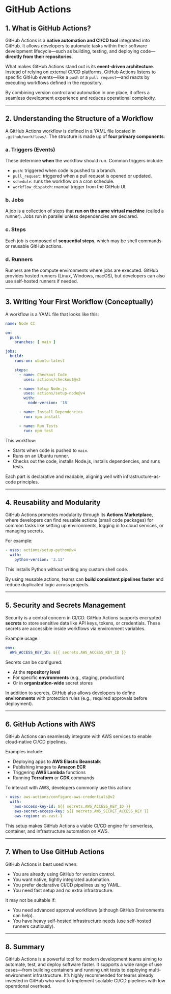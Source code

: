 # **GitHub Actions**

## **1. What is GitHub Actions?**

GitHub Actions is a **native automation and CI/CD tool** integrated into GitHub. It allows developers to automate tasks within their software development lifecycle—such as building, testing, and deploying code—**directly from their repositories**.

What makes GitHub Actions stand out is its **event-driven architecture**. Instead of relying on external CI/CD platforms, GitHub Actions listens to specific GitHub events—like a `push` or a `pull request`—and reacts by executing workflows defined in the repository.

By combining version control and automation in one place, it offers a seamless development experience and reduces operational complexity.

---

## **2. Understanding the Structure of a Workflow**

A GitHub Actions workflow is defined in a YAML file located in `.github/workflows/`. The structure is made up of **four primary components**:

### a. Triggers (Events)
These determine **when** the workflow should run. Common triggers include:
- `push`: triggered when code is pushed to a branch.
- `pull_request`: triggered when a pull request is opened or updated.
- `schedule`: runs the workflow on a cron schedule.
- `workflow_dispatch`: manual trigger from the GitHub UI.

### b. Jobs
A job is a collection of steps that **run on the same virtual machine** (called a runner). Jobs run in parallel unless dependencies are declared.

### c. Steps
Each job is composed of **sequential steps**, which may be shell commands or reusable GitHub actions.

### d. Runners
Runners are the compute environments where jobs are executed. GitHub provides hosted runners (Linux, Windows, macOS), but developers can also use self-hosted runners if needed.

---

## **3. Writing Your First Workflow (Conceptually)**

A workflow is a YAML file that looks like this:

```yaml
name: Node CI

on:
  push:
    branches: [ main ]

jobs:
  build:
    runs-on: ubuntu-latest

    steps:
      - name: Checkout Code
        uses: actions/checkout@v3

      - name: Setup Node.js
        uses: actions/setup-node@v4
        with:
          node-version: '18'

      - name: Install Dependencies
        run: npm install

      - name: Run Tests
        run: npm test
```

This workflow:
- Starts when code is pushed to `main`.
- Runs on an Ubuntu runner.
- Checks out the code, installs Node.js, installs dependencies, and runs tests.

Each part is declarative and readable, aligning well with infrastructure-as-code principles.

---

## **4. Reusability and Modularity**

GitHub Actions promotes modularity through its **Actions Marketplace**, where developers can find reusable actions (small code packages) for common tasks like setting up environments, logging in to cloud services, or managing secrets.

For example:
```yaml
- uses: actions/setup-python@v4
  with:
    python-version: '3.11'
```

This installs Python without writing any custom shell code.

By using reusable actions, teams can **build consistent pipelines faster** and reduce duplicated logic across projects.

---

## **5. Security and Secrets Management**

Security is a central concern in CI/CD. GitHub Actions supports encrypted **secrets** to store sensitive data like API keys, tokens, or credentials. These secrets are accessible inside workflows via environment variables.

Example usage:
```yaml
env:
  AWS_ACCESS_KEY_ID: ${{ secrets.AWS_ACCESS_KEY_ID }}
```

Secrets can be configured:
- At the **repository level**
- For specific **environments** (e.g., staging, production)
- Or in **organization-wide** secret stores

In addition to secrets, GitHub also allows developers to define **environments** with protection rules (e.g., required approvals before deployment).

---

## **6. GitHub Actions with AWS**

GitHub Actions can seamlessly integrate with AWS services to enable cloud-native CI/CD pipelines.

Examples include:
- Deploying apps to **AWS Elastic Beanstalk**
- Publishing images to **Amazon ECR**
- Triggering **AWS Lambda** functions
- Running **Terraform** or **CDK** commands

To interact with AWS, developers commonly use this action:
```yaml
- uses: aws-actions/configure-aws-credentials@v2
  with:
    aws-access-key-id: ${{ secrets.AWS_ACCESS_KEY_ID }}
    aws-secret-access-key: ${{ secrets.AWS_SECRET_ACCESS_KEY }}
    aws-region: us-east-1
```

This setup makes GitHub Actions a viable CI/CD engine for serverless, container, and infrastructure automation on AWS.

---

## **7. When to Use GitHub Actions**

GitHub Actions is best used when:
- You are already using GitHub for version control.
- You want native, tightly integrated automation.
- You prefer declarative CI/CD pipelines using YAML.
- You need fast setup and no extra infrastructure.

It may not be suitable if:
- You need advanced approval workflows (although GitHub Environments can help).
- You have heavy self-hosted infrastructure needs (use self-hosted runners cautiously).

---

## **8. Summary**

GitHub Actions is a powerful tool for modern development teams aiming to automate, test, and deploy software faster. It supports a wide range of use cases—from building containers and running unit tests to deploying multi-environment infrastructure. It’s highly recommended for teams already invested in GitHub who want to implement scalable CI/CD pipelines with low operational overhead.